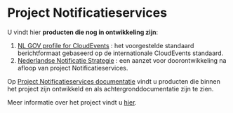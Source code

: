 # Project Notificatieservices

U vindt hier __producten die nog in ontwikkeling zijn__:
1. [NL GOV profile for CloudEvents](./docs/CloudEvents-NL-profiel) : het voorgestelde standaard berichtformaat gebaseerd op de internationale CloudEvents standaard.
2. [Nederlandse Notificatie Strategie](./docs/Nederlandse-Notificatie-Strategie) : een aanzet voor doorontwikkeling na afloop van project Notificatieservices. 

Op [Project Notificatieservices documentatie](./docs/Achtergrond-documentatie) vindt u producten die binnen het project zijn ontwikkeld en als achtergronddocumentatie zijn te zien. 

Meer informatie over het project vindt u [hier](./docs).
